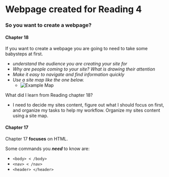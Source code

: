 # Webpage created for Reading 4

### So you want to create a webpage?

#### Chapter 18

If you want to create a webpage you are going to need to take some babysteps at first. 
- *understand the audience you are creating your site for*
 - *Why are people coming to your site? What is drawing their attention*
- *Make it easy to navigate and find information quickly* 
 - *Use a site map like the one below.* 
   - ![Example Map](https://media.discordapp.net/attachments/631532080429400087/717455126197043310/unknown.png)



What did I learn from Reading chapter 18? 
- I need to decide my sites content, figure out what I should focus on first, and organize my tasks to help my workflow. Organize my sites content using a site map.



#### Chapter 17

Chapter 17 **focuses** on HTML.

Some commands you ***need*** to know are:
- ```<body> < /body> ```
- ```<nav> < /nav> ```
- ```<header> </header> ```